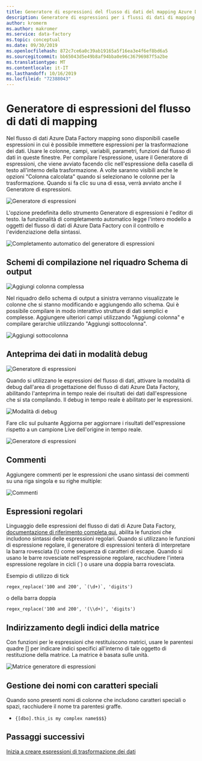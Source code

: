 ```yaml
---
title: Generatore di espressioni del flusso di dati del mapping Azure Data Factory
description: Generatore di espressioni per i flussi di dati di mapping Azure Data Factory
author: kromerm
ms.author: makromer
ms.service: data-factory
ms.topic: conceptual
ms.date: 09/30/2019
ms.openlocfilehash: 872c7ce6a0c39ab19165a5f16ea3e4f6ef8bd6a5
ms.sourcegitcommit: bb65043d5e49b8af94bba0e96c36796987f5a2be
ms.translationtype: MT
ms.contentlocale: it-IT
ms.lasthandoff: 10/16/2019
ms.locfileid: "72388043"
---
```

# <a name="mapping-data-flow-expression-builder"></a>Generatore di espressioni del flusso di dati di mapping



Nel flusso di dati Azure Data Factory mapping sono disponibili caselle espressioni in cui è possibile immettere espressioni per la trasformazione dei dati. Usare le colonne, campi, variabili, parametri, funzioni dal flusso di dati in queste finestre. Per compilare l'espressione, usare il Generatore di espressioni, che viene avviato facendo clic nell'espressione della casella di testo all'interno della trasformazione. A volte saranno visibili anche le opzioni "Colonna calcolata" quando si selezionano le colonne per la trasformazione. Quando si fa clic su una di essa, verrà avviato anche il Generatore di espressioni.

![Generatore di espressioni](media/data-flow/xpb1.png "Generatore di espressioni")

L'opzione predefinita dello strumento Generatore di espressioni è l'editor di testo. la funzionalità di completamento automatico legge l'intero modello a oggetti del flusso di dati di Azure Data Factory con il controllo e l'evidenziazione della sintassi.

![Completamento automatico del generatore di espressioni](media/data-flow/expb1.png "Completamento automatico del generatore di espressioni")

## <a name="build-schemas-in-output-schema-pane"></a>Schemi di compilazione nel riquadro Schema di output

![Aggiungi colonna complessa](media/data-flow/complexcolumn.png "Aggiungi colonne")

Nel riquadro dello schema di output a sinistra verranno visualizzate le colonne che si stanno modificando e aggiungendo allo schema. Qui è possibile compilare in modo interattivo strutture di dati semplici e complesse. Aggiungere ulteriori campi utilizzando "Aggiungi colonna" e compilare gerarchie utilizzando "Aggiungi sottocolonna".

![Aggiungi sottocolonna](media/data-flow/addsubcolumn.png "Aggiungi sottocolonna")

## <a name="data-preview-in-debug-mode"></a>Anteprima dei dati in modalità debug

![Generatore di espressioni](media/data-flow/exp4b.png "Anteprima dati espressione")

Quando si utilizzano le espressioni del flusso di dati, attivare la modalità di debug dall'area di progettazione del flusso di dati Azure Data Factory, abilitando l'anteprima in tempo reale dei risultati dei dati dall'espressione che si sta compilando. Il debug in tempo reale è abilitato per le espressioni.

![Modalità di debug](media/data-flow/debugbutton.png "Pulsante debug")

Fare clic sul pulsante Aggiorna per aggiornare i risultati dell'espressione rispetto a un campione Live dell'origine in tempo reale.

![Generatore di espressioni](media/data-flow/exp5.png "Anteprima dati espressione")

## <a name="comments"></a>Commenti

Aggiungere commenti per le espressioni che usano sintassi dei commenti su una riga singola e su righe multiple:

![Commenti](media/data-flow/comments.png "Commenti")

## <a name="regular-expressions"></a>Espressioni regolari

Linguaggio delle espressioni del flusso di dati di Azure Data Factory, [documentazione di riferimento completa qui](https://aka.ms/dataflowexpressions), abilita le funzioni che includono sintassi delle espressioni regolari. Quando si utilizzano le funzioni di espressione regolare, il generatore di espressioni tenterà di interpretare la barra rovesciata (\\) come sequenza di caratteri di escape. Quando si usano le barre rovesciate nell'espressione regolare, racchiudere l'intera espressione regolare in cicli (\`) o usare una doppia barra rovesciata.

Esempio di utilizzo di tick

```
regex_replace('100 and 200', `(\d+)`, 'digits')
```

o della barra doppia

```
regex_replace('100 and 200', '(\\d+)', 'digits')
```

## <a name="addressing-array-indexes"></a>Indirizzamento degli indici della matrice

Con funzioni per le espressioni che restituiscono matrici, usare le parentesi quadre [] per indicare indici specifici all'interno di tale oggetto di restituzione della matrice. La matrice è basata sulle unità.

![Matrice generatore di espressioni](media/data-flow/expb2.png "Anteprima dati espressione")

## <a name="handling-names-with-special-characters"></a>Gestione dei nomi con caratteri speciali

Quando sono presenti nomi di colonne che includono caratteri speciali o spazi, racchiudere il nome tra parentesi graffe.
* ```{[dbo].this_is my complex name$$$}```

## <a name="next-steps"></a>Passaggi successivi

[Inizia a creare espressioni di trasformazione dei dati](data-flow-expression-functions.md)
